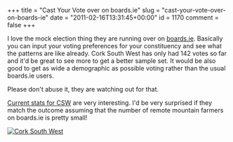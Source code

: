 +++
title = "Cast Your Vote over on boards.ie"
slug = "cast-your-vote-over-on-boards-ie"
date = "2011-02-16T13:31:45+00:00"
id = 1170
comment = false
+++

I love the mock election thing they are running over on [boards.ie](http://www.boards.ie/vote/). Basically you can input your voting preferences for your constituency and see what the patterns are like already. Cork South West has only had 142 votes so far and it'd be great to see more to get a better sample set. It would be also good to get as wide a demographic as possible voting rather than the usual boards.ie users.

Please don't abuse it, they are watching out for that.

[Current stats for CSW](http://www.boards.ie/vote/results.php?c_id=8) are very interesting. I'd be very surprised if they match the outcome assuming that the number of remote mountain farmers on boards.ie is pretty small!

[![](https://d1tidq54inel9p.cloudfront.net/wp-content/uploads/2011/02/csw.jpg "Cork South West")](http://www.boards.ie/vote/results.php?c_id=8)
